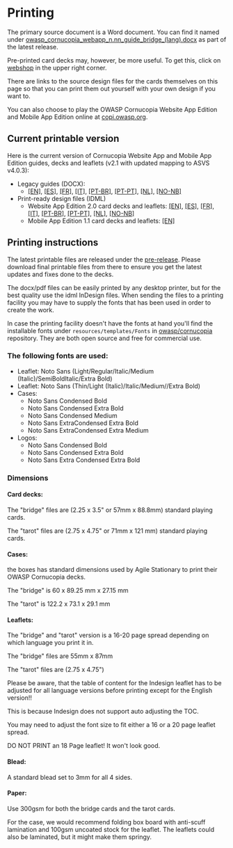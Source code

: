 # Printing

The primary source document is a Word document. You can find it named under [owasp_cornucopia_webapp_n.nn_guide_bridge_(lang).docx](https://github.com/OWASP/cornucopia/releases/tag/v2.1.0 'OWASP Cornucopia on Github [external]') as part of the latest release.

Pre-printed card decks may, however, be more useful. To get this, click on [webshop](/webshop) in the upper right corner.

There are links to the source design files for the cards themselves on this page so that you can print them out yourself with your own design if you want to.

You can also choose to play the OWASP Cornucopia Website App Edition and Mobile App Edition online at [copi.owasp.org](https://copi.owasp.org 'The online version of OWASP Cornucopia [internal]').

## Current printable version

Here is the current version of Cornucopia Website App and Mobile App Edition guides, decks and leaflets (v2.1 with updated mapping to ASVS v4.0.3):

- Legacy guides (DOCX):
    - [[EN]](https://github.com/OWASP/cornucopia/releases/download/v2.1.0/owasp_cornucopia_webapp_2.1_guide_bridge_en.docx '[external]'), [[ES]](https://github.com/OWASP/cornucopia/releases/download/v2.1.0/owasp_cornucopia_webapp_2.1_guide_bridge_es.docx '[external]'), [[FR]](https://github.com/OWASP/cornucopia/releases/download/v2.1.0/owasp_cornucopia_webapp_2.1_guide_bridge_fr.docx '[external]'), [[IT]](https://github.com/OWASP/cornucopia/releases/download/v2.1.0/owasp_cornucopia_webapp_2.1_guide_bridge_it.docx '[external]'), [[PT-BR]](https://github.com/OWASP/cornucopia/releases/download/v2.1.0/owasp_cornucopia_webapp_2.1_guide_bridge_pt-br.docx '[external]'), [[PT-PT]](https://github.com/OWASP/cornucopia/releases/download/v2.1.0/owasp_cornucopia_webapp_2.1_guide_bridge_pt-pt.docx '[external]'), [[NL]](https://github.com/OWASP/cornucopia/releases/download/v2.1.0/owasp_cornucopia_webapp_2.1_guide_bridge_nl.docx '[external]'), [[NO-NB]](https://github.com/OWASP/cornucopia/releases/download/v2.1.0/owasp_cornucopia_webapp_2.1_guide_bridge_no-nb.docx '[external]')
- Print-ready design files (IDML)
    - Website App Edition 2.0 card decks and leaflets: [[EN]](https://github.com/OWASP/cornucopia/releases/download/v2.1.0/owasp_cornucopia_webapp_2.1_en.zip '[external]'), [[ES]](https://github.com/OWASP/cornucopia/releases/download/v2.1.0/owasp_cornucopia_webapp_2.1_es.zip '[external]'), [[FR]](https://github.com/OWASP/cornucopia/releases/download/v2.1.0/owasp_cornucopia_webapp_2.1_fr.zip '[external]'), [[IT]](https://github.com/OWASP/cornucopia/releases/download/v2.1.0/owasp_cornucopia_webapp_2.1_it.zip '[external]'), [[PT-BR]](https://github.com/OWASP/cornucopia/releases/download/v2.1.0/owasp_cornucopia_webapp_2.1_pt-br.zip '[external]'), [[PT-PT]](https://github.com/OWASP/cornucopia/releases/download/v2.1.0/owasp_cornucopia_webapp_2.1_pt-pt.zip '[external]'), [[NL]](https://github.com/OWASP/cornucopia/releases/download/v2.1.0/owasp_cornucopia_webapp_2.1_nl.zip '[external]'), [[NO-NB]](https://github.com/OWASP/cornucopia/releases/download/v2.1.0/owasp_cornucopia_webapp_2.1_no-nb.zip '[external]')
    - Mobile App Edition 1.1 card decks and leaflets: [[EN]](https://github.com/OWASP/cornucopia/releases/download/v2.1.0/owasp_cornucopia_mobileapp_1.1_en.zip '[external]')

## Printing instructions

The latest printable files are released under the [pre-release](https://github.com/OWASP/cornucopia/releases/tag/pre-release). Please download final printable files from there to ensure you get the latest updates and fixes done to the decks.

The docx/pdf files can be easily printed by any desktop printer, but for the best quality use the idml InDesign files. When sending the files to a printing facility you may have to supply the fonts that has been used in order to create the work.

In case the printing facility doesn't have the fonts at hand you'll find the installable fonts under `resources/templates/Fonts` in [owasp/cornucopia](https://github.com/owasp/cornucopia) repository. They are both open source and free for commercial use.

### The following fonts are used:
- Leaflet: Noto Sans (Light/Regular/Italic/Medium (Italic)/SemiBoldItalic/Extra Bold)
- Leaflet: Noto Sans (Thin/Light (Italic)/Italic/Medium//Extra Bold)
- Cases:
    - Noto Sans Condensed Bold
    - Noto Sans Condensed Extra Bold
    - Noto Sans Condensed Medium
    - Noto Sans ExtraCondensed Extra Bold
    - Noto Sans ExtraCondensed Extra Medium
- Logos:
    - Noto Sans Condensed Bold
    - Noto Sans Condensed Extra Bold
    - Noto Sans Extra Condensed Extra Bold

### Dimensions

#### Card decks:

The "bridge" files are  (2.25 x 3.5" or 57mm x 88.8mm) standard playing cards.

The "tarot" files are (2.75 x 4.75" or 71mm x 121 mm) standard playing cards.

#### Cases:

the boxes has standard dimensions used by Agile Stationary to print their OWASP Cornucopia decks.

The "bridge" is 60 x 89.25 mm x 27.15 mm

The "tarot" is 122.2 x 73.1 x 29.1 mm

#### Leaflets:

The "bridge" and "tarot" version is a 16-20 page spread depending on which language you print it in.

The "bridge" files are  55mm x 87mm

The "tarot" files are (2.75 x 4.75")

Please be aware, that the table of content for the Indesign leaflet has to be adjusted for all language versions before printing except for the English version!!

This is because Indesign does not support auto adjusting the TOC.

You may need to adjust the font size to fit either a 16 or a 20 page leaflet spread.

DO NOT PRINT an 18 Page leaflet! It won't look good.

#### Blead:

A standard blead set to 3mm for all 4 sides.

#### Paper:

Use 300gsm for both the bridge cards and the tarot cards.

For the case, we would recommend folding box board with anti-scuff lamination and 100gsm uncoated stock for the leaflet. The leaflets could also be laminated, but it might make them springy.
